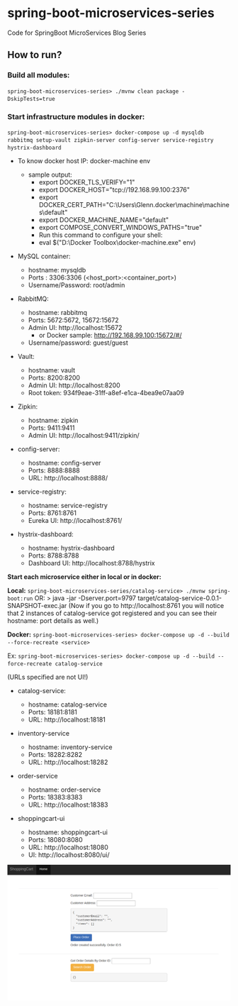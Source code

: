 # spring-boot-microservices-series
Code for SpringBoot MicroServices Blog Series

## How to run?

### Build all modules:

`spring-boot-microservices-series> ./mvnw clean package -DskipTests=true`


### Start infrastructure modules in docker:

`spring-boot-microservices-series> docker-compose up -d mysqldb rabbitmq setup-vault zipkin-server config-server service-registry hystrix-dashboard`

* To know docker host IP: docker-machine env
  * sample output:
    * export DOCKER_TLS_VERIFY="1"
    * export DOCKER_HOST="tcp://192.168.99.100:2376"
    * export DOCKER_CERT_PATH="C:\Users\Glenn\.docker\machine\machines\default"
    * export DOCKER_MACHINE_NAME="default"
    * export COMPOSE_CONVERT_WINDOWS_PATHS="true"
    * Run this command to configure your shell:
    * eval $("D:\Docker Toolbox\docker-machine.exe" env)

* MySQL container:
     * hostname: mysqldb
     * Ports : 3306:3306 (<host_port>:<container_port>)
     * Username/Password: root/admin

* RabbitMQ:
     * hostname: rabbitmq
     * Ports: 5672:5672, 15672:15672
     * Admin UI: http://localhost:15672
        * or Docker sample: http://192.168.99.100:15672/#/
     * Username/password: guest/guest

* Vault:
    * hostname: vault
    * Ports: 8200:8200
    * Admin UI: http://localhost:8200
    * Root token: 934f9eae-31ff-a8ef-e1ca-4bea9e07aa09

* Zipkin:
    * hostname: zipkin
    * Ports: 9411:9411
    * Admin UI: http://localhost:9411/zipkin/

* config-server:
    * hostname: config-server
    * Ports: 8888:8888
    * URL: http://localhost:8888/

* service-registry:
    * hostname: service-registry
    * Ports: 8761:8761
    * Eureka UI: http://localhost:8761/
    
* hystrix-dashboard:
    * hostname: hystrix-dashboard
    * Ports: 8788:8788
    * Dashboard UI: http://localhost:8788/hystrix


**Start each microservice either in local or in docker:**

**Local:** `spring-boot-microservices-series/catalog-service> ./mvnw spring-boot:run`
OR: > java -jar -Dserver.port=9797 target/catalog-service-0.0.1-SNAPSHOT-exec.jar
(Now if you go to http://localhost:8761 you will notice that 2 instances of catalog-service got registered and you can see their hostname: port details as well.)

**Docker:** `spring-boot-microservices-series> docker-compose up -d --build --force-recreate <service> `

Ex: `spring-boot-microservices-series> docker-compose up -d --build --force-recreate catalog-service`

(URLs specified are not UI!)

* catalog-service:
    * hostname: catalog-service
    * Ports: 18181:8181
    * URL: http://localhost:18181
    
* inventory-service   
    * hostname: inventory-service
    * Ports: 18282:8282
    * URL: http://localhost:18282
    
* order-service  
    * hostname: order-service
    * Ports: 18383:8383
    * URL: http://localhost:18383 
    
* shoppingcart-ui    
    * hostname: shoppingcart-ui
    * Ports: 18080:8080
    * URL: http://localhost:18080
    * UI: http://localhost:8080/ui/
   
![Shopping Cart UI](shoppingcart-ui.png)
